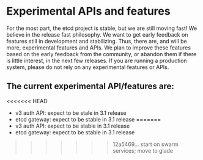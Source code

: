 # Experimental APIs and features

For the most part, the etcd project is stable, but we are still moving fast! We believe in the release fast philosophy. We want to get early feedback on features still in development and stabilizing. Thus, there are, and will be more, experimental features and APIs. We plan to improve these features based on the early feedback from the community, or abandon them if there is little interest, in the next few releases. If you are running a production system, please do not rely on any experimental features or APIs.

## The current experimental API/features are:

<<<<<<< HEAD
- v3 auth API: expect to be stale in 3.1 release
- etcd gateway: expect to be stable in 3.1 release
=======
- v3 auth API: expect to be stable in 3.1 release
- etcd gateway: expect to be stable in 3.1 release
>>>>>>> 12a5469... start on swarm services; move to glade
